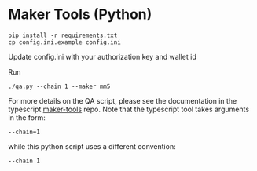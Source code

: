 Maker Tools (Python)
====================

```
pip install -r requirements.txt
cp config.ini.example config.ini
```

Update config.ini with your authorization key and wallet id

Run

```
./qa.py --chain 1 --maker mm5
```

For more details on the QA script, please see the documentation in the typescript [maker-tools](https://github.com/hashflownetwork/maker-tools) repo. Note that
the typescript tool takes arguments in the form: 

```
--chain=1
```

while this python script uses a different convention:

```
--chain 1
```


